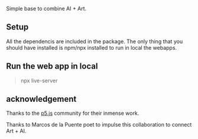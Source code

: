 
Simple base to combine AI + Art.

## Setup

All the dependencis are included in the package. The only thing that you should have installed is npm/npx installed to run in local the webapps.

## Run the web app in local

> npx live-server

## acknowledgement

Thanks to the [p5.js](https://p5js.org) community for their inmense work.

Thanks to Marcos de la Puente poet to impulse this collaboration to connect Art + AI.

